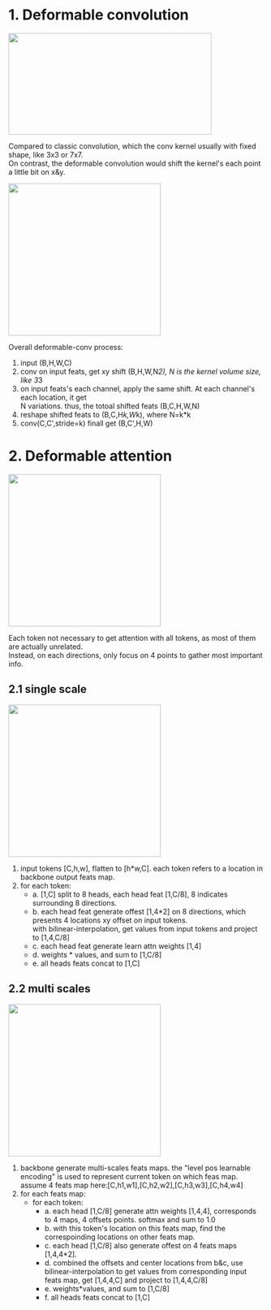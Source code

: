 
# 1. Deformable convolution  
<img src="https://github.com/user-attachments/assets/bebd41e0-82d9-4190-8c25-caf80028e511" width="400" height="200">  

Compared to classic convolution, which the conv kernel usually with fixed shape, like 3x3 or 7x7.     
On contrast, the deformable convolution would shift the kernel's each point a little bit on x&y.      

 
<img src="https://github.com/user-attachments/assets/7a3ed141-0883-46d0-a8b5-f4aa67136c93" width="300" height="300">  

Overall deformable-conv process: 
1) input (B,H,W,C)     
2) conv on input feats, get xy shift (B,H,W,N*2), N is the kernel volume size, like 3*3      
3) on input feats's each channel, apply the same shift. At each channel's each location, it get     
   N variations. thus, the totoal shifted feats (B,C,H,W,N)      
4) reshape shifted feats to (B,C,H*k,W*k), where N=k*k      
5) conv(C,C',stride=k) finall get (B,C',H,W)      



# 2. Deformable attention  
<img src="https://github.com/user-attachments/assets/6d66cfce-0cd2-41fb-a84e-bc67c55dafa6" width="300" height="300">    

Each token not necessary to get attention with all tokens, as most of them are actually unrelated.  
Instead, on each directions, only focus on 4 points to gather most important info.  

## 2.1 single scale  
<img src="https://github.com/user-attachments/assets/87281018-b892-45f8-a398-8e45b2c91bea" width="300" height="300">     

1) input tokens [C,h,w], flatten to [h*w,C]. each token refers to a location in backbone output feats map.   
2) for each token:   
   - a. [1,C] split to 8 heads, each head feat [1,C/8], 8 indicates surrounding 8 directions.      
   - b. each head feat generate offest [1,4*2] on 8 directions, which presents 4 locations xy offset on input tokens.     
        with bilinear-interpolation, get values from input tokens and project to [1,4,C/8]    
   - c. each head feat generate learn attn weights [1,4]    
   - d. weights * values, and sum to [1,C/8]    
   - e. all heads feats concat to [1,C]    



## 2.2 multi scales  
<img src="https://github.com/user-attachments/assets/2835815d-d885-4c2e-946d-805239559fab" width="300" height="300">  

1) backbone generate multi-scales feats maps. the "level pos learnable encoding" is used to represent current token on which feas map.  
   assume 4 feats map here:[C,h1,w1],[C,h2,w2],[C,h3,w3],[C,h4,w4]  
2) for each feats map:  
   - for each token:  
     - a. each head [1,C/8] generate attn weights [1,4,4], corresponds to 4 maps, 4 offsets points. softmax and sum to 1.0  
     - b. with this token's location on this feats map, find the correspoinding locations on other feats map.
     - c. each head [1,C/8] also generate offest on 4 feats maps [1,4,4*2].  
     - d. combined the offsets and center locations from b&c, use bilinear-interpolation to get values from corresponding input  
          feats map, get [1,4,4,C] and project to [1,4,4,C/8]  
     - e. weights*values, and sum to [1,C/8]  
     - f. all heads feats concat to [1,C]  

   

   
              
              
